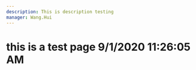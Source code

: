 ```yaml
---
description: This is description testing
manager: Wang.Hui
---
```

# this is a test page 9/1/2020 11:26:05 AM
